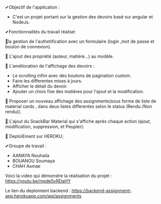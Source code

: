 ✔Objectif de l'application :

- C'est un projet portant sur  la gestion des devoirs basé sur angular et NodeJs.

✔Fonctionnalités du travail réalisé:

🥇la gestion de l'authetification avec  un formulaire  (login ,mot de passe et bouton de connexion).

🥇 L'ajout des propriété (auteur, matière...) au modèle.

🥇 L'amélioration de l'affichage des devoirs :
- Le scrolling infini avec des  boutons de pagination custom.
- Faire les differentes mises à jours.
- Afficher le détail du devoir.
- Ajouter un choix fixe des matières pour l'ajout et la modification.

 🥇 Proposer un nouveau affichage des assignments(sous forme de liste de material cards , dans deux listes differentes selon le status (Rendu /Non rendu)).

🥇 L'ajout du SnackBar Material qui s'affiche après chaque action (ajout, modification, suppression, et Peupler).

🥇 DeploiEment sur HEROKU;

✔Groupe de travail :
- AANAYA Nouhaila
- BOUANOU Soumaya
- CHAH Asmae

Voici la video qui démonstre la réalisation du projet : https://youtu.be/mpde5vRDaHY

Le lien du deploiment  backend : https://backend-assignment-app.herokuapp.com/api/assignments


